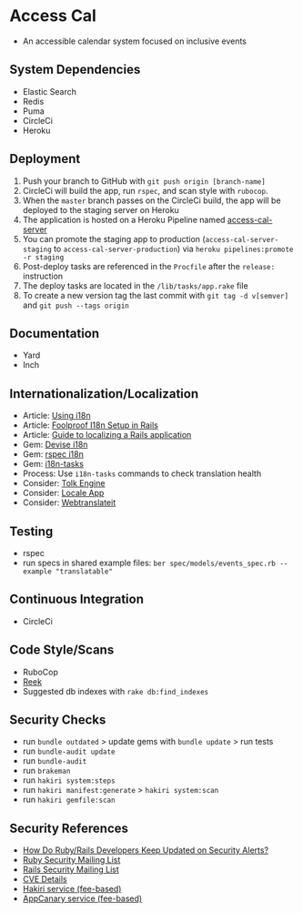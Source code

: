 # Access Cal

* An accessible calendar system focused on inclusive events

## System Dependencies

* Elastic Search
* Redis
* Puma
* CircleCi
* Heroku

## Deployment

1. Push your branch to GitHub with `git push origin [branch-name]`
1. CircleCi will build the app, run `rspec`, and scan style with `rubocop`.
1. When the `master` branch passes on the CircleCi build, the app will be deployed to the staging server on Heroku
1. The application is hosted on a Heroku Pipeline named [access-cal-server](https://dashboard.heroku.com/pipelines/a3d041fe-dcf6-41b1-9cb4-7849b6f09202)
1. You can promote the staging app to production (`access-cal-server-staging` to `access-cal-server-production`) via `heroku pipelines:promote -r staging`
1. Post-deploy tasks are referenced in the `Procfile` after the `release:` instruction
1. The deploy tasks are located in the `/lib/tasks/app.rake` file
2. To create a new version tag the last commit with `git tag -d v[semver]` and `git push --tags origin`

## Documentation

* Yard
* Inch

## Internationalization/Localization

* Article: [Using i18n](http://www.sitepoint.com/go-global-rails-i18n/)
* Article: [Foolproof I18n Setup in Rails](https://robots.thoughtbot.com/foolproof-i18n-setup-in-rails)
* Article: [Guide to localizing a Rails application](http://makandracards.com/makandra/8723-guide-to-localizing-a-rails-application)
* Gem: [Devise i18n](https://github.com/tigrish/devise-i18n)
* Gem: [rspec i18n](https://github.com/tigrish/i18n-spec)
* Gem: [i18n-tasks](https://github.com/glebm/i18n-tasks)
* Process: Use `i18n-tasks` commands to check translation health
* Consider: [Tolk Engine](https://github.com/tolk/tolk)
* Consider: [Locale App](https://www.localeapp.com/)
* Consider: [Webtranslateit](https://webtranslateit.com/en)

## Testing

* rspec
* run specs in shared example files: `ber spec/models/events_spec.rb --example "translatable"`

## Continuous Integration

* CircleCi

## Code Style/Scans

* RuboCop
* [Reek](https://github.com/troessner/reek)
* Suggested db indexes with `rake db:find_indexes`

## Security Checks

* run `bundle outdated` > update gems with `bundle update` > run tests
* run `bundle-audit update`
* run `bundle-audit`
* run `brakeman`
* run `hakiri system:steps`
* run `hakiri manifest:generate` > `hakiri system:scan`
* run `hakiri gemfile:scan`

## Security References

* [How Do Ruby/Rails Developers Keep Updated on Security Alerts?](http://gavinmiller.io/2015/staying-up-to-date-with-security-alerts/)
* [Ruby Security Mailing List](https://groups.google.com/forum/#!forum/ruby-security-ann)
* [Rails Security Mailing List](https://groups.google.com/forum/?fromgroups#!forum/rubyonrails-security)
* [CVE Details](https://www.cvedetails.com/)
* [Hakiri service (fee-based)](https://hakiri.io/)
* [AppCanary service (fee-based)](https://appcanary.com/)
